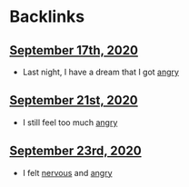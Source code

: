 
# Backlinks
## [September 17th, 2020](<September 17th, 2020.md>)
- Last night, I have a dream that I got [angry](<angry.md>)

## [September 21st, 2020](<September 21st, 2020.md>)
- I still feel too much [angry](<angry.md>)

## [September 23rd, 2020](<September 23rd, 2020.md>)
- I felt [nervous](<nervous.md>) and [angry](<angry.md>)

